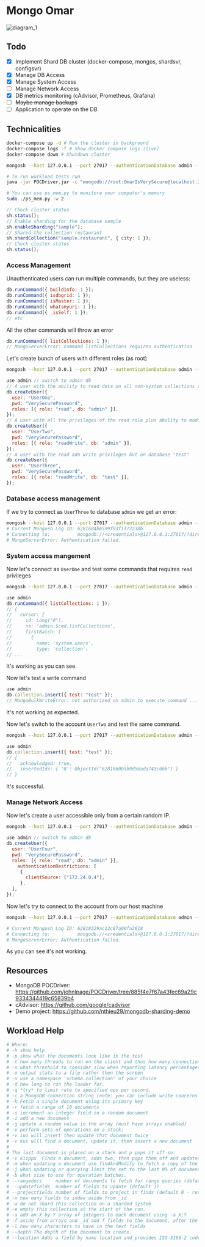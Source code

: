 # Mongo Omar

![diagram_1](./diagram_1.png)

## Todo

- [x] Implement Shard DB cluster (docker-compose, mongos, shardsvr, configsvr)
- [x] Manage DB Access
- [x] Manage System Access
- [ ] Manage Network Access
- [x] DB metrics monitoring (cAdvisor, Prometheus, Grafana)
- [ ] ~~Maybe manage backups~~
- [ ] Application to operate on the DB

## Technicalities

```sh
docker-compose up -d # Run the cluster in background
docker-compose logs -f # Show docker compose logs (live)
docker-compose down # Shutdown cluster

mongosh --host 127.0.0.1 --port 27017 --authenticationDatabase admin --username root --password OmarIsVerySecure # Connect to mongodb master as root

# To run workload tests run
java -jar POCDriver.jar -c "mongodb://root:OmarIsVerySecure@localhost:27017" -d 100

# You can use ps_mem.py to monitore your computer's memory
sudo ./ps_mem.py -w 2
```

```js
// Check cluster status
sh.status();
// Enable sharding for the database sample
sh.enableSharding("sample");
// Shared the collection restaurant
sh.shardCollection("sample.restaurant", { city: 1 });
// Check cluster status
sh.status();
```

### Access Management

Unauthenticated users can run multiple commands, but they are useless:

```js
db.runCommand({ buildInfo: 1 });
db.runCommand({ isdbgrid: 1 });
db.runCommand({ isMaster: 1 });
db.runCommand({ whatsmyuri: 1 });
db.runCommand({ _isSelf: 1 });
// etc
```

All the other commands will throw an error

```js
db.runCommand({ listCollections: 1 });
// MongoServerError: command listCollections requires authentication
```

Let's create bunch of users with different roles (as root)

```sh
mongosh --host 127.0.0.1 --port 27017 --authenticationDatabase admin --username root --password OmarIsVerySecure # Connect to mongodb master as root
```

```js
use admin // switch to admin db
// A user with the ability to read data on all non-system collections and the system.js collection.
db.createUser({
  user: "UserOne",
  pwd: "VerySecurePassword",
  roles: [{ role: "read", db: "admin" }],
});
// A user with all the privileges of the read role plus ability to modify data on all non-system collections and the system.js collection.
db.createUser({
  user: "UserTwo",
  pwd: "VerySecurePassword",
  roles: [{ role: "readWrite", db: "admin" }],
});
// A user with the read adn write privileges but on database "test"
db.createUser({
  user: "UserThree",
  pwd: "VerySecurePassword",
  roles: [{ role: "readWrite", db: "test" }],
});
```

### Database access management

If we try to connect as `UserThree` to database `admin` we get an error:

```sh
mongosh --host 127.0.0.1 --port 27017 --authenticationDatabase admin --username UserThree --password VerySecurePassword # Connect to mongodb master as UserTwo
# Current Mongosh Log ID: 6281684b6599f93f1172238b
# Connecting to:          mongodb://<credentials>@127.0.0.1:27017/?directConnection=true&serverSelectionTimeoutMS=2000&authSource=admin&appName=mongosh+1.4.1
# MongoServerError: Authentication failed.
```

### System access mangement

Now let's connect as `UserOne` and test some commands that requires `read` privileges

```sh
mongosh --host 127.0.0.1 --port 27017 --authenticationDatabase admin --username UserOne --password VerySecurePassword # Connect to mongodb master as UserOne
```

```js
use admin
db.runCommand({ listCollections: 1 });
// {
//   cursor: {
//     id: Long("0"),
//     ns: 'admin.$cmd.listCollections',
//     firstBatch: [
//       {
//         name: 'system.users',
//         type: 'collection',
// ...
```

It's working as you can see.

Now let's test a write command

```js
use admin
db.collection.insert({ test: "test" });
// MongoBulkWriteError: not authorized on admin to execute command ...
```

It's not working as expected.

Now let's switch to the account `UserTwo` and test the same command.

```sh
mongosh --host 127.0.0.1 --port 27017 --authenticationDatabase admin --username UserTwo --password VerySecurePassword # Connect to mongodb master as UserTwo
```

```js
use admin
db.collection.insert({ test: "test" });
// {
//   acknowledged: true,
//   insertedIds: { '0': ObjectId("6281660b5b9d56ada743c6bb") }
// }
```

It's successful.

### Manage Network Access

Now let's create a user accessible only from a certain random IP.

```sh
mongosh --host 127.0.0.1 --port 27017 --authenticationDatabase admin --username root --password OmarIsVerySecure # Connect to mongodb master as root
```

```js
use admin // switch to admin db
db.createUser({
  user: "UserFour",
  pwd: "VerySecurePassword",
  roles: [{ role: "read", db: "admin" }],
    authenticationRestrictions: [
     {
       clientSource: ["172.24.0.4"],
     },
  ],
});
```

Now let's try to connect to the account from our host machine

```sh
mongosh --host 127.0.0.1 --port 27017 --authenticationDatabase admin --username UserFour --password VerySecurePassword

# Current Mongosh Log ID: 62818329ac12c87a00fa2618
# Connecting to:          mongodb://<credentials>@127.0.0.1:27017/?directConnection=true&serverSelectionTimeoutMS=2000&authSource=admin&appName=mongosh+1.4.1
# MongoServerError: Authentication failed.
```

As you can see it's not working.

## Resources

- MongoDB POCDriver: https://github.com/johnlpage/POCDriver/tree/885f4e7f67a43fec69a29c9334344419c65839b4
- cAdvisor: https://github.com/google/cadvisor
- Demo project: https://github.com/nthieu29/mongodb-sharding-demo

## Workload Help

```sh
# Where:
# -h show help
# -p show what the documents look like in the test
# -t how many threads to run on the client and thus how many connections.
# -s what threshold to consider slow when reporting latency percentages in ms
# -o output stats to a file rather then the screen
# -n use a namespace 'schema.collection' of your choice
# -d how long to run the loader for.
# -q *try* to limit rate to specified ops per second.
# -c a MongoDB connection string (note: you can include write concerns and thread pool size info in this)
# -k Fetch a single document using its primary key
# -r fetch a range of 10 documents
# -u increment an integer field in a random document
# -i add a new document
# -g update a random value in the array (must have arrays enabled)
# -v perform sets of operations on a stack:
# -v iuu will insert then update that document twice
# -v kui will find a document, update it, then insert a new document
#
# The last document is placed on a stack and p pops it off so:
# -v kiippu  Finds a document, adds two, then pops them off and updates the original document found.
# -m when updating a document use findAndModify to fetch a copy of the new incremented value
# -j when updating or querying limit the set to the last N% of documents added
# -b what size to use for operation batches.
# --rangedocs     number of documents to fetch for range queries (default 10)
# --updatefields  number of fields to update (default 1)
# --projectfields number of fields to project in finds (default 0 - return full document)
# -x how many fields to index aside from _id
# -w do not shard this collection on a sharded system
# -e empty this collection at the start of the run.
# -a add an X by Y array of integers to each document using -a X:Y
# -f aside from arrays and _id add f fields to the document, after the first 3 every third is an integer, every fifth a date, the rest are text.
# -l how many characters to have in the text fields
# --depth The depth of the document to create.
# --location Adds a field by name location and provides ISO-3166-2 code. One can provide "random" to fill the field with random values. This field is required for zone sharding with Atlas.
```
